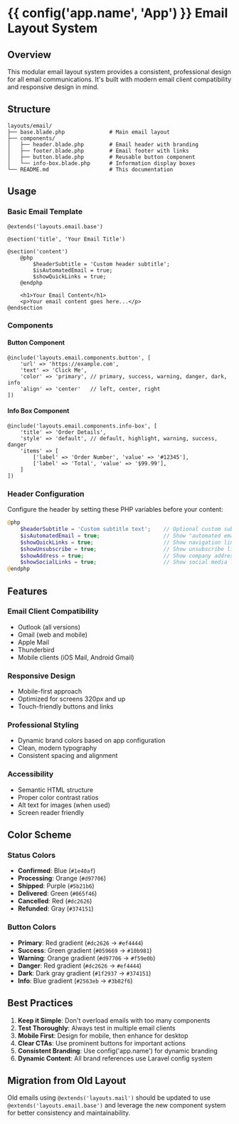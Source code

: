 # {{ config('app.name', 'App') }} Email Layout System

## Overview
This modular email layout system provides a consistent, professional design for all email communications. It's built with modern email client compatibility and responsive design in mind.

## Structure

```
layouts/email/
├── base.blade.php              # Main email layout
├── components/
│   ├── header.blade.php        # Email header with branding
│   ├── footer.blade.php        # Email footer with links
│   ├── button.blade.php        # Reusable button component
│   └── info-box.blade.php      # Information display boxes
└── README.md                   # This documentation
```

## Usage

### Basic Email Template
```blade
@extends('layouts.email.base')

@section('title', 'Your Email Title')

@section('content')
    @php
        $headerSubtitle = 'Custom header subtitle';
        $isAutomatedEmail = true;
        $showQuickLinks = true;
    @endphp

    <h1>Your Email Content</h1>
    <p>Your email content goes here...</p>
@endsection
```

### Components

#### Button Component
```blade
@include('layouts.email.components.button', [
    'url' => 'https://example.com',
    'text' => 'Click Me',
    'color' => 'primary', // primary, success, warning, danger, dark, info
    'align' => 'center'   // left, center, right
])
```

#### Info Box Component
```blade
@include('layouts.email.components.info-box', [
    'title' => 'Order Details',
    'style' => 'default', // default, highlight, warning, success, danger
    'items' => [
        ['label' => 'Order Number', 'value' => '#12345'],
        ['label' => 'Total', 'value' => '$99.99'],
    ]
])
```


### Header Configuration
Configure the header by setting these PHP variables before your content:

```php
@php
    $headerSubtitle = 'Custom subtitle text';    // Optional custom subtitle
    $isAutomatedEmail = true;                    // Show "automated email" notice
    $showQuickLinks = true;                      // Show navigation links in footer
    $showUnsubscribe = true;                     // Show unsubscribe link
    $showAddress = true;                         // Show company address
    $showSocialLinks = true;                     // Show social media links
@endphp
```

## Features

### Email Client Compatibility
- Outlook (all versions)
- Gmail (web and mobile)
- Apple Mail
- Thunderbird
- Mobile clients (iOS Mail, Android Gmail)

### Responsive Design
- Mobile-first approach
- Optimized for screens 320px and up
- Touch-friendly buttons and links

### Professional Styling
- Dynamic brand colors based on app configuration
- Clean, modern typography
- Consistent spacing and alignment

### Accessibility
- Semantic HTML structure
- Proper color contrast ratios
- Alt text for images (when used)
- Screen reader friendly

## Color Scheme

### Status Colors
- **Confirmed**: Blue (`#1e40af`)
- **Processing**: Orange (`#d97706`)
- **Shipped**: Purple (`#5b21b6`)
- **Delivered**: Green (`#065f46`)
- **Cancelled**: Red (`#dc2626`)
- **Refunded**: Gray (`#374151`)

### Button Colors
- **Primary**: Red gradient (`#dc2626` → `#ef4444`)
- **Success**: Green gradient (`#059669` → `#10b981`)
- **Warning**: Orange gradient (`#d97706` → `#f59e0b`)
- **Danger**: Red gradient (`#dc2626` → `#ef4444`)
- **Dark**: Dark gray gradient (`#1f2937` → `#374151`)
- **Info**: Blue gradient (`#2563eb` → `#3b82f6`)

## Best Practices

1. **Keep it Simple**: Don't overload emails with too many components
2. **Test Thoroughly**: Always test in multiple email clients
3. **Mobile First**: Design for mobile, then enhance for desktop
4. **Clear CTAs**: Use prominent buttons for important actions
5. **Consistent Branding**: Use config('app.name') for dynamic branding
6. **Dynamic Content**: All brand references use Laravel config system

## Migration from Old Layout

Old emails using `@extends('layouts.mail')` should be updated to use `@extends('layouts.email.base')` and leverage the new component system for better consistency and maintainability.